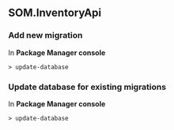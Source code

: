 ## SOM.InventoryApi


### Add new migration 
In **Package Manager console**
```
> update-database

```


### Update database for existing migrations
In **Package Manager console**
```
> update-database
```